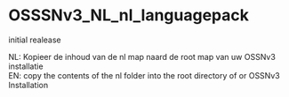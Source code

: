 # OSSSNv3_NL_nl_languagepack

initial realease

NL: Kopieer de inhoud van de nl map naard de root map van uw OSSNv3 installatie <br>
EN: copy the contents of the nl folder into the root directory of or OSSNv3 Installation
